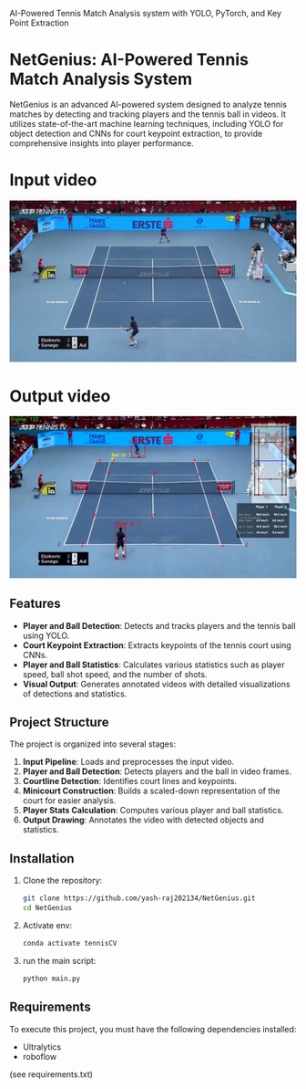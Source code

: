 
AI-Powered Tennis Match Analysis system with YOLO, PyTorch, and Key Point Extraction
# NetGenius: AI-Powered Tennis Match Analysis System

NetGenius is an advanced AI-powered system designed to analyze tennis matches by detecting and tracking players and the tennis ball in videos. It utilizes state-of-the-art machine learning techniques, including YOLO for object detection and CNNs for court keypoint extraction, to provide comprehensive insights into player performance.

<!-- screenshot -->
# Input video
![Input screenshot](screenshot/input.png)

# Output video
![output screenshot](screenshot/output.png)

## Features

- **Player and Ball Detection**: Detects and tracks players and the tennis ball using YOLO.
- **Court Keypoint Extraction**: Extracts keypoints of the tennis court using CNNs.
- **Player and Ball Statistics**: Calculates various statistics such as player speed, ball shot speed, and the number of shots.
- **Visual Output**: Generates annotated videos with detailed visualizations of detections and statistics.

## Project Structure

The project is organized into several stages:

1. **Input Pipeline**: Loads and preprocesses the input video.
2. **Player and Ball Detection**: Detects players and the ball in video frames.
3. **Courtline Detection**: Identifies court lines and keypoints.
4. **Minicourt Construction**: Builds a scaled-down representation of the court for easier analysis.
5. **Player Stats Calculation**: Computes various player and ball statistics.
6. **Output Drawing**: Annotates the video with detected objects and statistics.

## Installation

1. Clone the repository:
   ```bash
   git clone https://github.com/yash-raj202134/NetGenius.git
   cd NetGenius
   ```

2. Activate env:
   ```bash
   conda activate tennisCV
   ```

3. run the main script:
   ```bash
   python main.py
   ```


## Requirements
To execute this project, you must have the following dependencies installed:
- Ultralytics
- roboflow

(see requirements.txt)

